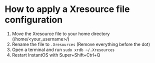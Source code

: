 # How to apply a Xresource file configuration
1. Move the Xresource file to your home directory (/home/<your_username>/)
2. Rename the file to `.Xresources` (Remove everything before the dot) 
3. Open a terminal and run `sudo xrdb ~/.Xresources`
4. Restart InstantOS with Super+Shift+Ctrl+Q

